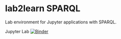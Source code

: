 # lab2learn SPARQL
Lab environment for Jupyter applications with SPARQL.

Jupyter Lab [![Binder](https://mybinder.org/badge.svg)](https://mybinder.org/v2/gh/santanche/lab2learn/master?urlpath=sparql)
